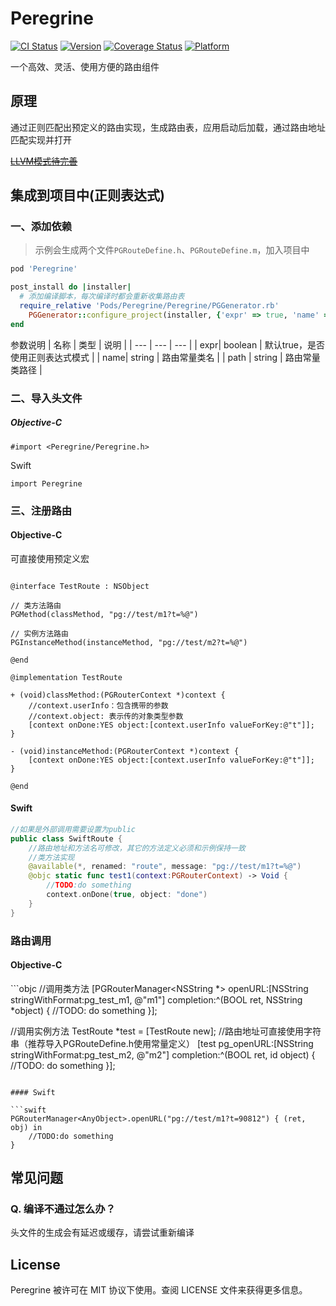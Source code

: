 # Peregrine

[![CI Status](https://img.shields.io/travis/BinaryParadise/Peregrine.svg?style=flat)](https://travis-ci.org/BinaryParadise/Peregrine)
[![Version](https://img.shields.io/cocoapods/v/Peregrine.svg?style=flat)](https://cocoapods.org/pods/Peregrine)
[![Coverage Status](https://coveralls.io/repos/github/BinaryParadise/Peregrine/badge.svg?branch=master)](https://coveralls.io/github/BinaryParadise/Peregrine?branch=master)
[![Platform](https://img.shields.io/cocoapods/p/Peregrine.svg?style=flat)](https://cocoapods.org/pods/Peregrine)



一个高效、灵活、使用方便的路由组件

## 原理

通过正则匹配出预定义的路由实现，生成路由表，应用启动后加载，通过路由地址匹配实现并打开

[~~LLVM模式待完善~~](LLVM.md)

## 集成到项目中(正则表达式)

### 一、添加依赖

> 示例会生成两个文件`PGRouteDefine.h`、`PGRouteDefine.m`，加入项目中

```ruby
pod 'Peregrine'

post_install do |installer|
  # 添加编译脚本，每次编译时都会重新收集路由表
  require_relative 'Pods/Peregrine/Peregrine/PGGenerator.rb'
    PGGenerator::configure_project(installer, {'expr' => true, 'name' => 'PGRouteDefine', 'path' => '${SRCROOT}/Peregrine'})
end
```

参数说明
| 名称 | 类型 | 说明 |
| --- | --- | --- |
| expr| boolean | 默认true，是否使用正则表达式模式 |
| name| string | 路由常量类名 |
| path | string | 路由常量类路径 |

### 二、导入头文件

##### Objective-C


```objc
#import <Peregrine/Peregrine.h>
```

Swift

```swif
import Peregrine
```



### 三、注册路由

#### Objective-C

可直接使用预定义宏

```objc

@interface TestRoute : NSObject

// 类方法路由
PGMethod(classMethod, "pg://test/m1?t=%@")

// 实例方法路由
PGInstanceMethod(instanceMethod, "pg://test/m2?t=%@")

@end

@implementation TestRoute

+ (void)classMethod:(PGRouterContext *)context {
    //context.userInfo：包含携带的参数
    //context.object: 表示传的对象类型参数
    [context onDone:YES object:[context.userInfo valueForKey:@"t"]];
}

- (void)instanceMethod:(PGRouterContext *)context {
    [context onDone:YES object:[context.userInfo valueForKey:@"t"]];
}

@end
```

#### Swift

```swift
//如果是外部调用需要设置为public
public class SwiftRoute {
  	//路由地址和方法名可修改，其它的方法定义必须和示例保持一致
  	//类方法实现
    @available(*, renamed: "route", message: "pg://test/m1?t=%@")
    @objc static func test1(context:PGRouterContext) -> Void {
        //TODO:do something
        context.onDone(true, object: "done")
    }
}
```

### 路由调用

#### Objective-C

​```objc
//调用类方法
[PGRouterManager<NSString *> openURL:[NSString stringWithFormat:pg_test_m1, @"m1"] completion:^(BOOL ret, NSString *object) {
  //TODO: do something
}];

//调用实例方法
TestRoute *test = [TestRoute new];
//路由地址可直接使用字符串（推荐导入PGRouteDefine.h使用常量定义）
[test pg_openURL:[NSString stringWithFormat:pg_test_m2, @"m2"] completion:^(BOOL ret, id object) {
  //TODO: do something
}];

```

#### Swift

```swift
PGRouterManager<AnyObject>.openURL("pg://test/m1?t=90812") { (ret, obj) in
    //TODO:do something                                          
}
```


## 常见问题

### Q. 编译不通过怎么办？

头文件的生成会有延迟或缓存，请尝试重新编译

## License

Peregrine 被许可在 MIT 协议下使用。查阅 LICENSE 文件来获得更多信息。
